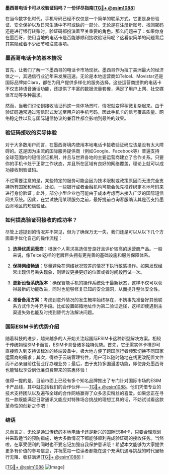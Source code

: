 **墨西哥电话卡可以收验证码吗？一份详尽指南[[TG💪+ @esim1088](https://t.me/s/esim1088)]**

在当今数字化时代，手机号码已经不仅仅是一个简单的联系方式，它更是身份验证、安全保护以及日常生活中不可或缺的一部分。无论是在注册新账号、找回密码还是进行银行转账时，验证码都扮演着至关重要的角色。那么问题来了：如果你身在墨西哥，使用当地的电话卡是否能够顺利接收验证码呢？这看似简单的问题背后其实隐藏着不少细节和注意事项。

### 墨西哥电话卡的基本情况

首先，让我们了解一下墨西哥的电话卡市场现状。墨西哥作为拉丁美洲最大的经济体之一，其通信行业近年来发展迅速。无论是本地运营商如Telcel、Movistar还是国际品牌如Claro，都在为用户提供多样化的服务选择。这些运营商提供的电话卡不仅支持语音通话功能，还提供了丰富的数据流量套餐，满足了用户上网、社交媒体互动等多种需求。

然而，当我们讨论到接收验证码这一具体场景时，情况就变得稍微复杂起来。由于验证码通常通过短信形式发送至用户的手机号码，因此手机卡的信号覆盖质量、网络稳定性以及与国际短信协议的兼容性都会影响到最终的效果。

### 验证码接收的实际体验

对于大多数用户而言，在墨西哥境内使用本地电话卡接收验证码应该是没有太大障碍的。这是因为主流的国际服务提供商（例如Google、Facebook等）普遍支持全球范围内的短信验证机制，并且与世界各地的主要运营商建立了合作关系。只要你的手机卡处于正常工作状态，并且所在区域有良好的网络覆盖，理论上就可以成功接收到验证码。

不过需要注意的是，某些特定的服务可能会因为技术限制或政策原因而无法完全支持所有国家和地区。比如，一些银行或者金融机构可能会优先推荐绑定本地号码来进行身份验证；此外，部分小型企业也可能由于成本考虑而未接入广泛的国际短信网关系统。因此，在尝试使用某项服务之前，最好提前咨询客服确认其是否支持墨西哥地区的短信验证。

### 如何提高验证码接收的成功率？

尽管上述提到的情况并不常见，但为了确保万无一失，我们还是可以从以下几个方面着手优化自己的操作流程：

1. **选择优质运营商**：根据个人需求挑选信誉良好且评价较高的运营商产品。一般来说，像Telcel这样的老牌巨头拥有更完善的基础设施和服务保障体系。
   
2. **保持网络畅通**：尽量避免在网络状况较差的情况下执行敏感操作。如果发现经常出现信号丢失现象，则建议更换更好的位置或者时间段再试一次。

3. **更新设备系统版本**：确保智能手机的操作系统处于最新状态，这样不仅可以获得最新的功能改进，同时也能够修复已知的安全漏洞，从而提升整体安全性。

4. **准备备用方案**：考虑到意外情况的发生概率始终存在，不妨事先准备好其他联系方式作为补充手段。比如设置邮箱地址作为第二验证途径，这样即使遇到主渠道失效也能及时找到替代方法解决问题。

### 国际ESIM卡的优势介绍

随着科技的进步，越来越多的人开始关注起国际ESIM卡这种新型解决方案。相较于传统物理SIM卡而言，ESIM卡具备诸多独特优势。首先，它无需实体卡槽即可直接嵌入到支持该标准的终端设备中，极大地方便了跨国旅行者频繁切换不同国家运营商的需求；其次，得益于云端管理特性，用户可以随时随地在线更改配置文件而不必亲自前往营业厅办理业务；最后，由于支持多国漫游功能，即使身处墨西哥也能轻松享受到低廉资费带来的实惠体验！

值得一提的是，目前市面上已经有多个知名品牌推出了专门针对国际市场的ESIM卡产品线，其中就包括我们的合作伙伴——[TG💪+ @esim1088](https://t.me/s/esim1088)。他们凭借专业的技术支持团队以及遍布全球的合作网络赢得了众多忠实粉丝的喜爱。如果您正在寻找一款既能满足日常通讯又能应对特殊场合挑战的理想工具的话，不妨试试看这款革命性的创新之作吧！

### 结语

总而言之，无论是通过传统的本地电话卡还是新兴的国际ESIM卡，只要合理规划并采取适当的预防措施，绝大多数情况下都能够顺利完成验证码的接收任务。当然啦，在享受便利的同时也不要忘记加强自我保护意识哦！希望本文能够为大家提供更多有价值的参考信息，并祝愿每一位读者都能在这个充满机遇与挑战的时代里畅行无阻、收获满满[[TG💪+ @esim1088](https://t.me/s/esim1088)]！

[[TG💪+ @esim1088](https://t.me/s/esim1088) ![Image](https://i.postimg.cc/4NQfJmqS/Snipaste-2025-05-13-00-14-12.png)]